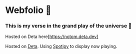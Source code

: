# Webfolio 📀

### This is my verse in the grand play of the universe 🌠

Hosted on Deta here[https://notom.deta.dev]

Hosted on [Deta](https://notom.deta.dev).
Using [Spotipy](https://github.com/spotipy-dev/spotipy) to display now playing.
